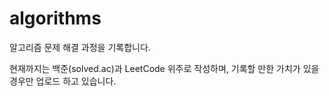 # algorithms

알고리즘 문제 해결 과정을 기록합니다.

현재까지는 백준(solved.ac)과 LeetCode 위주로 작성하며, 기록할 만한 가치가 있을 경우만 업로드 하고 있습니다.